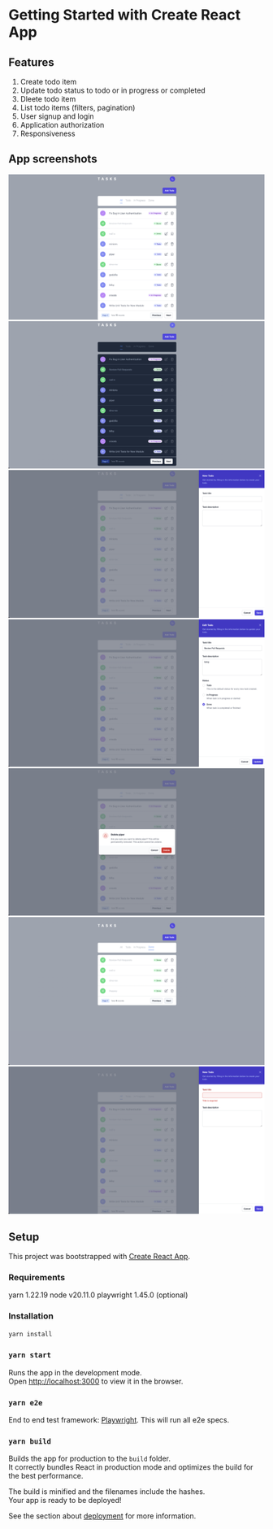 # Getting Started with Create React App

## Features

1. Create todo item
1. Update todo status to todo or in progress or completed
2. Dleete todo item
3. List todo items (filters, pagination)
4. User signup and login
5. Application authorization
6. Responsiveness
   

## App screenshots

![list](../.github/assets/list.png)
![dark theme list](../.github/assets/dark.png)
![create todo](../.github/assets/add.png)
![update todo](../.github/assets/edit.png)
![delete todo](../.github/assets/delete.png)
![status filters](../.github/assets/filter.png)
![validation message](../.github/assets/validation.png)

## Setup

This project was bootstrapped with [Create React App](https://github.com/facebook/create-react-app).

### Requirements

yarn 1.22.19
node v20.11.0
playwright 1.45.0 (optional)


### Installation

```bash
yarn install
```

### `yarn start`

Runs the app in the development mode.\
Open [http://localhost:3000](http://localhost:3000) to view it in the browser.

### `yarn e2e`

End to end test framework: [Playwright](https://playwright.dev/).
This will run all e2e specs.

### `yarn build`

Builds the app for production to the `build` folder.\
It correctly bundles React in production mode and optimizes the build for the best performance.

The build is minified and the filenames include the hashes.\
Your app is ready to be deployed!

See the section about [deployment](https://facebook.github.io/create-react-app/docs/deployment) for more information.

